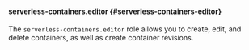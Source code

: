 #### serverless-containers.editor {#serverless-containers-editor}

The `serverless-containers.editor` role allows you to create, edit, and delete containers, as well as create container revisions.
